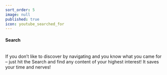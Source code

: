 ```yaml
---
sort_order: 5
image: null
published: true
icon: youtube_searched_for
---
```


#### **Search**
<br>
If you don’t like to discover by navigating and you know what you came for – just hit the Search and find any content of your highest interest! It saves your time and nerves!
